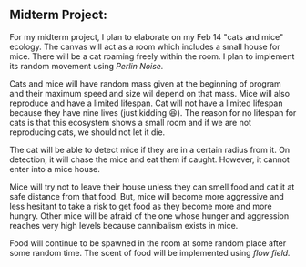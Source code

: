 ## Midterm Project:
For my midterm project, I plan to elaborate on my Feb 14 "cats and mice" ecology. The canvas will act as a room which includes a small house for mice. There will be
a cat roaming freely within the room. I plan to implement its random movement using _Perlin Noise._ 

Cats and mice will have random mass given at the beginning of program and their maximum speed and size wil depend on that mass. Mice will also reproduce and have a limited
lifespan. Cat will not have a limited lifespan because they have nine lives (just kidding 😆). The reason for no lifespan for cats is that this ecosystem shows a small room
and if we are not reproducing cats, we should not let it die.

The cat will be able to detect mice if they are in a certain radius from it. On detection, it will chase the mice and eat them if caught. However, it cannot enter into a
mice house. 

Mice will try not to leave their house unless they can smell food and cat it at safe distance from that food. But, mice will become more aggressive and less hesitant to take
a risk to get food as they become more and more hungry. Other mice will be afraid of the one whose hunger and aggression reaches very high levels because cannibalism exists in
mice.

Food will continue to be spawned in the room at some random place after some random time. The scent of food will be implemented using _flow field._
